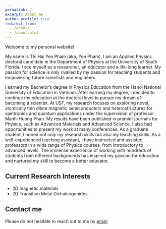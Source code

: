 ```yaml
---
permalink: /
excerpt: About me
author_profile: true
redirect_from: 
  - /about/
  - /about.html
---
```


Welcome to my personal website! 

My name is Thi Hai Yen Pham (aka, Yen Pham). I am an Applied Physics doctoral candidate in the Department of Physics at the University of South Florida. I see myself as a researcher, an educator and a life-long learner. My passion for science is only rivalled by my passion for teaching students and empowering future scientists and engineers.

I earned my Bachelor’s degree in Physics Education from the Hanoi National University of Education in Vietnam. After earning my degree, I decided to continue my education at the doctoral level to pursue my dream of becoming a scientist. At USF, my research focuses on exploring novel, atomically thin dilute magnetic semiconductors and heterostructures for spintronics and quantum applications under the supervision of professor Manh-Huong Phan. My results have been published in premier journals for Physics, such as Advanced Materials and Advanced Science. I also had opportunities to present my work at many conferences. As a graduate student, I honed not only my research skills but also my teaching skills. As a well-experienced teaching assistant, I have instructed and assisted professors in a wide range of Physics courses, from introductory to advanced levels. The immense experience of working with hundreds of students from different backgrounds has inspired my passion for education and nurtured my skill to become a better educator.

## Current Research Interests

- 2D magnetic materials
- 2D Transition Metal Dichalcogenides

## Contact me

Please do not hesitate to reach out to me by [email](mailto:yenpham1@usf.edu)

